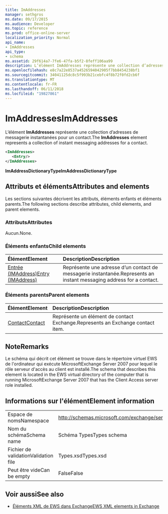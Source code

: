 ```yaml
---
title: ImAddresses
manager: sethgros
ms.date: 09/17/2015
ms.audience: Developer
ms.topic: reference
ms.prod: office-online-server
localization_priority: Normal
api_name:
- ImAddresses
api_type:
- schema
ms.assetid: 29f614a7-7fe6-47fa-b5f2-8feff106aa99
description: L’élément ImAddresses représente une collection d’adresses de messagerie instantanées pour un contact.
ms.openlocfilehash: e8c7a22e8537a4526594042905f7bb8454238bf1
ms.sourcegitcommit: 34041125dc8c5f993b21cebfc4f8b72f0fd2cb6f
ms.translationtype: MT
ms.contentlocale: fr-FR
ms.lasthandoff: 06/11/2018
ms.locfileid: "19827861"
---
```

# <a name="imaddresses"></a><span data-ttu-id="53c52-103">ImAddresses</span><span class="sxs-lookup"><span data-stu-id="53c52-103">ImAddresses</span></span>

<span data-ttu-id="53c52-104">L’élément **ImAddresses** représente une collection d’adresses de messagerie instantanées pour un contact.</span><span class="sxs-lookup"><span data-stu-id="53c52-104">The **ImAddresses** element represents a collection of instant messaging addresses for a contact.</span></span> 
  
```xml
<ImAddresses>
   <Entry/>
</ImAddresses>
```

 <span data-ttu-id="53c52-105">**ImAddressDictionaryType**</span><span class="sxs-lookup"><span data-stu-id="53c52-105">**ImAddressDictionaryType**</span></span>
## <a name="attributes-and-elements"></a><span data-ttu-id="53c52-106">Attributs et éléments</span><span class="sxs-lookup"><span data-stu-id="53c52-106">Attributes and elements</span></span>

<span data-ttu-id="53c52-107">Les sections suivantes décrivent les attributs, éléments enfants et éléments parents.</span><span class="sxs-lookup"><span data-stu-id="53c52-107">The following sections describe attributes, child elements, and parent elements.</span></span>
  
### <a name="attributes"></a><span data-ttu-id="53c52-108">Attributs</span><span class="sxs-lookup"><span data-stu-id="53c52-108">Attributes</span></span>

<span data-ttu-id="53c52-109">Aucun.</span><span class="sxs-lookup"><span data-stu-id="53c52-109">None.</span></span>
  
### <a name="child-elements"></a><span data-ttu-id="53c52-110">Éléments enfants</span><span class="sxs-lookup"><span data-stu-id="53c52-110">Child elements</span></span>

|<span data-ttu-id="53c52-111">**Élément**</span><span class="sxs-lookup"><span data-stu-id="53c52-111">**Element**</span></span>|<span data-ttu-id="53c52-112">**Description**</span><span class="sxs-lookup"><span data-stu-id="53c52-112">**Description**</span></span>|
|:-----|:-----|
|[<span data-ttu-id="53c52-113">Entrée (IMAddress)</span><span class="sxs-lookup"><span data-stu-id="53c52-113">Entry (IMAddress)</span></span>](entry-imaddress.md) <br/> |<span data-ttu-id="53c52-114">Représente une adresse d’un contact de messagerie instantanée.</span><span class="sxs-lookup"><span data-stu-id="53c52-114">Represents an instant messaging address for a contact.</span></span>  <br/> |
   
### <a name="parent-elements"></a><span data-ttu-id="53c52-115">Éléments parents</span><span class="sxs-lookup"><span data-stu-id="53c52-115">Parent elements</span></span>

|<span data-ttu-id="53c52-116">**Élément**</span><span class="sxs-lookup"><span data-stu-id="53c52-116">**Element**</span></span>|<span data-ttu-id="53c52-117">**Description**</span><span class="sxs-lookup"><span data-stu-id="53c52-117">**Description**</span></span>|
|:-----|:-----|
|[<span data-ttu-id="53c52-118">Contact</span><span class="sxs-lookup"><span data-stu-id="53c52-118">Contact</span></span>](contact.md) <br/> |<span data-ttu-id="53c52-119">Représente un élément de contact Exchange.</span><span class="sxs-lookup"><span data-stu-id="53c52-119">Represents an Exchange contact item.</span></span>  <br/> |
   
## <a name="remarks"></a><span data-ttu-id="53c52-120">Note</span><span class="sxs-lookup"><span data-stu-id="53c52-120">Remarks</span></span>

<span data-ttu-id="53c52-121">Le schéma qui décrit cet élément se trouve dans le répertoire virtuel EWS de l'ordinateur qui exécute MicrosoftExchange Server 2007 pour lequel le rôle serveur d'accès au client est installé.</span><span class="sxs-lookup"><span data-stu-id="53c52-121">The schema that describes this element is located in the EWS virtual directory of the computer that is running MicrosoftExchange Server 2007 that has the Client Access server role installed.</span></span>
  
## <a name="element-information"></a><span data-ttu-id="53c52-122">Informations sur l'élément</span><span class="sxs-lookup"><span data-stu-id="53c52-122">Element information</span></span>

|||
|:-----|:-----|
|<span data-ttu-id="53c52-123">Espace de noms</span><span class="sxs-lookup"><span data-stu-id="53c52-123">Namespace</span></span>  <br/> |http://schemas.microsoft.com/exchange/services/2006/types  <br/> |
|<span data-ttu-id="53c52-124">Nom du schéma</span><span class="sxs-lookup"><span data-stu-id="53c52-124">Schema name</span></span>  <br/> |<span data-ttu-id="53c52-125">Schéma Types</span><span class="sxs-lookup"><span data-stu-id="53c52-125">Types schema</span></span>  <br/> |
|<span data-ttu-id="53c52-126">Fichier de validation</span><span class="sxs-lookup"><span data-stu-id="53c52-126">Validation file</span></span>  <br/> |<span data-ttu-id="53c52-127">Types.xsd</span><span class="sxs-lookup"><span data-stu-id="53c52-127">Types.xsd</span></span>  <br/> |
|<span data-ttu-id="53c52-128">Peut être vide</span><span class="sxs-lookup"><span data-stu-id="53c52-128">Can be empty</span></span>  <br/> |<span data-ttu-id="53c52-129">False</span><span class="sxs-lookup"><span data-stu-id="53c52-129">False</span></span>  <br/> |
   
## <a name="see-also"></a><span data-ttu-id="53c52-130">Voir aussi</span><span class="sxs-lookup"><span data-stu-id="53c52-130">See also</span></span>



- [<span data-ttu-id="53c52-131">Éléments XML de EWS dans Exchange</span><span class="sxs-lookup"><span data-stu-id="53c52-131">EWS XML elements in Exchange</span></span>](ews-xml-elements-in-exchange.md)

